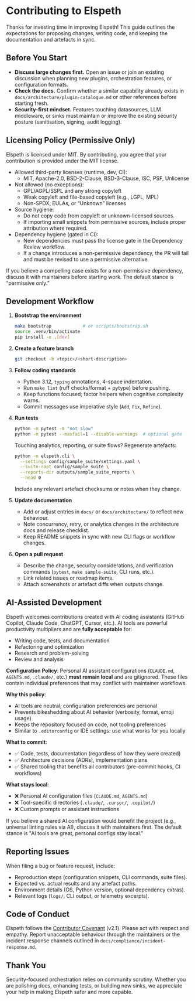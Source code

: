 # Contributing to Elspeth

Thanks for investing time in improving Elspeth! This guide outlines the expectations for proposing changes, writing code, and keeping the documentation and artefacts in sync.

## Before You Start

- **Discuss large changes first.** Open an issue or join an existing discussion when planning new plugins, orchestration features, or configuration formats.
- **Check the docs.** Confirm whether a similar capability already exists in `docs/architecture/plugin-catalogue.md` or other references before starting fresh.
- **Security-first mindset.** Features touching datasources, LLM middleware, or sinks must maintain or improve the existing security posture (sanitisation, signing, audit logging).

## Licensing Policy (Permissive Only)

Elspeth is licensed under MIT. By contributing, you agree that your contribution is provided under the MIT license.

- Allowed third-party licenses (runtime, dev, CI):
  - MIT, Apache-2.0, BSD-2-Clause, BSD-3-Clause, ISC, PSF, Unlicense
- Not allowed (no exceptions):
  - GPL/AGPL/SSPL and any strong copyleft
  - Weak copyleft and file-based copyleft (e.g., LGPL, MPL)
  - Non-SPDX, EULAs, or “Unknown” licenses
- Source hygiene:
  - Do not copy code from copyleft or unknown-licensed sources.
  - If importing small snippets from permissive sources, include proper attribution where required.
- Dependency hygiene (gated in CI):
  - New dependencies must pass the license gate in the Dependency Review workflow.
  - If a change introduces a non-permissive dependency, the PR will fail and must be revised to use a permissive alternative.

If you believe a compelling case exists for a non-permissive dependency, discuss it with maintainers before starting work. The default stance is “permissive only.”

## Development Workflow

1. **Bootstrap the environment**

   ```bash
   make bootstrap            # or scripts/bootstrap.sh
   source .venv/bin/activate
   pip install -e .[dev]
   ```

2. **Create a feature branch**

   ```bash
   git checkout -b <topic>/<short-description>
   ```

3. **Follow coding standards**

   - Python 3.12, `typing` annotations, 4-space indentation.
   - Run `make lint` (ruff checks/format + pytype) before pushing.
   - Keep functions focused; factor helpers when cognitive complexity warns.
   - Commit messages use imperative style (`Add`, `Fix`, `Refine`).

4. **Run tests**

   ```bash
   python -m pytest -m "not slow"
   python -m pytest --maxfail=1 --disable-warnings  # optional gate
   ```

   Touching analytics, reporting, or suite flows? Regenerate artefacts:

   ```bash
   python -m elspeth.cli \
     --settings config/sample_suite/settings.yaml \
     --suite-root config/sample_suite \
     --reports-dir outputs/sample_suite_reports \
     --head 0
   ```

   Include any relevant artefact checksums or notes when they change.

5. **Update documentation**

   - Add or adjust entries in `docs/` or `docs/architecture/` to reflect new behaviour.
   - Note concurrency, retry, or analytics changes in the architecture docs and release checklist.
   - Keep README snippets in sync with new CLI flags or workflow changes.

6. **Open a pull request**

   - Describe the change, security considerations, and verification commands (`pytest`, `make sample-suite`, CLI runs, etc.).
   - Link related issues or roadmap items.
   - Attach screenshots or artefact diffs when outputs change.

## AI-Assisted Development

Elspeth welcomes contributions created with AI coding assistants (GitHub Copilot, Claude Code, ChatGPT, Cursor, etc.). AI tools are powerful productivity multipliers and are **fully acceptable** for:

- Writing code, tests, and documentation
- Refactoring and optimization
- Research and problem-solving
- Review and analysis

**Configuration Policy**: Personal AI assistant configurations (`CLAUDE.md`, `AGENTS.md`, `.claude/`, etc.) **must remain local** and are gitignored. These files contain individual preferences that may conflict with maintainer workflows.

**Why this policy**:
- AI tools are neutral; configuration preferences are personal
- Prevents bikeshedding about AI behavior (verbosity, format, emoji usage)
- Keeps the repository focused on code, not tooling preferences
- Similar to `.editorconfig` or IDE settings: use what works for you locally

**What to commit**:
- ✅ Code, tests, documentation (regardless of how they were created)
- ✅ Architecture decisions (ADRs), implementation plans
- ✅ Shared tooling that benefits all contributors (pre-commit hooks, CI workflows)

**What stays local**:
- ❌ Personal AI configuration files (`CLAUDE.md`, `AGENTS.md`)
- ❌ Tool-specific directories (`.claude/`, `.cursor/`, `.copilot/`)
- ❌ Custom prompts or assistant instructions

If you believe a shared AI configuration would benefit the project (e.g., universal linting rules via AI), discuss it with maintainers first. The default stance is "AI tools are great, personal configs stay local."

## Reporting Issues

When filing a bug or feature request, include:

- Reproduction steps (configuration snippets, CLI commands, suite files).
- Expected vs. actual results and any artefact paths.
- Environment details (OS, Python version, optional dependency extras).
- Relevant logs (`logs/`, CLI output, or telemetry excerpts).

## Code of Conduct

Elspeth follows the [Contributor Covenant](https://www.contributor-covenant.org/) (v2.1). Please act with respect and empathy. Report unacceptable behaviour through the maintainers or the incident response channels outlined in `docs/compliance/incident-response.md`.

## Thank You

Security-focused orchestration relies on community scrutiny. Whether you are polishing docs, enhancing tests, or building new sinks, we appreciate your help in making Elspeth safer and more capable.
